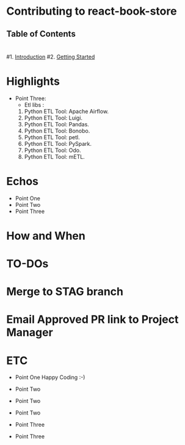# Contributing to react-book-store
 ## Table of Contents
 #
 #1. [Introduction](#introduction)
 #2. [Getting Started](#getting-started)

 # Highlights
 
 - Point Three: 
   * Etl libs : 
	1) Python ETL Tool: Apache Airflow.
	2) Python ETL Tool: Luigi.
	3) Python ETL Tool: Pandas.
	4) Python ETL Tool: Bonobo.
	5) Python ETL Tool: petl.
	6) Python ETL Tool: PySpark.
	7) Python ETL Tool: Odo.
	8) Python ETL Tool: mETL. 


 # Echos
 
 - Point One 
 - Point Two
 - Point Three
 
 # How and When 
 


 # TO-DOs
 


 # Merge to STAG branch
 # Email Approved PR link to Project Manager
 # ETC
 - Point One 
Happy Coding :-)
 - Point Two
 - Point Two
 - Point Two


 - Point Three

 - Point Three


